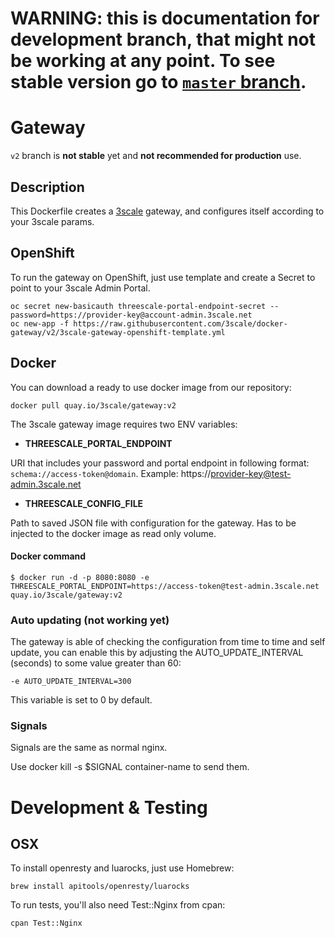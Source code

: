 
# **WARNING**: this is documentation for development branch, that might not be working at any point. To see stable version go to [`master` branch](https://github.com/3scale/docker-gateway/tree/master).


# Gateway

`v2` branch is **not stable** yet and **not recommended for production** use.

## Description

This Dockerfile creates a [3scale](http://www.3scale.net) gateway, and configures itself according to your 3scale params.

## OpenShift

To run the gateway on OpenShift, just use template and create a Secret to point to your 3scale Admin Portal.

```shell
oc secret new-basicauth threescale-portal-endpoint-secret --password=https://provider-key@account-admin.3scale.net
oc new-app -f https://raw.githubusercontent.com/3scale/docker-gateway/v2/3scale-gateway-openshift-template.yml
```

## Docker

You can download a ready to use docker image from our repository:

```
docker pull quay.io/3scale/gateway:v2
```

The 3scale gateway image requires two ENV variables:

* **THREESCALE_PORTAL_ENDPOINT**

URI that includes your password and portal endpoint in following format: `schema://access-token@domain`.
Example: https://provider-key@test-admin.3scale.net

* **THREESCALE_CONFIG_FILE**

Path to saved JSON file with configuration for the gateway. Has to be injected to the docker image as read only volume.

#### Docker command

```
$ docker run -d -p 8080:8080 -e THREESCALE_PORTAL_ENDPOINT=https://access-token@test-admin.3scale.net quay.io/3scale/gateway:v2
```

### Auto updating (not working yet)

The gateway is able of checking the configuration from time to time and self update, you can enable this by adjusting the AUTO_UPDATE_INTERVAL (seconds) to some value greater than 60:

```
-e AUTO_UPDATE_INTERVAL=300
```

This variable is set to 0 by default.

### Signals

Signals are the same as normal nginx.

Use docker kill -s $SIGNAL container-name to send them.

# Development & Testing

## OSX

To install openresty and luarocks, just use Homebrew:

```shell
brew install apitools/openresty/luarocks
```

To run tests, you'll also need Test::Nginx from cpan:

```shell
cpan Test::Nginx
```
